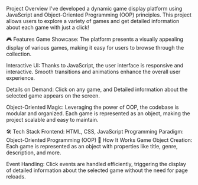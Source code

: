 Project Overview
I've developed a dynamic game display platform using JavaScript and Object-Oriented Programming (OOP) principles. This project allows users to explore a variety of games and get detailed information about each game with just a click!

🎮 Features
Game Showcase: The platform presents a visually appealing display of various games, making it easy for users to browse through the collection.

Interactive UI: Thanks to JavaScript, the user interface is responsive and interactive. Smooth transitions and animations enhance the overall user experience.

Details on Demand: Click on any game, and Detailed information about the selected game appears on the screen.

Object-Oriented Magic: Leveraging the power of OOP, the codebase is modular and organized. Each game is represented as an object, making the project scalable and easy to maintain.

🛠️ Tech Stack
Frontend: HTML, CSS, JavaScript
Programming Paradigm: Object-Oriented Programming (OOP)
🚀 How It Works
Game Object Creation: Each game is represented as an object with properties like title, genre, description, and more.

Event Handling: Click events are handled efficiently, triggering the display of detailed information about the selected game without the need for page reloads.

